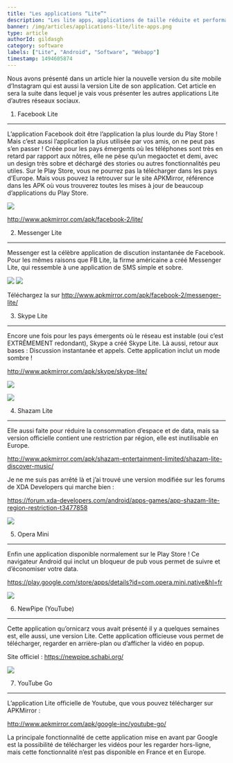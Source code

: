 ```yaml
---
title: "Les applications “Lite”"
description: "Les lite apps, applications de taille réduite et performances optimisées sont à la mode chez les grandes firmes qui ont des applications bien trop lourdes pour les téléphones et le réseau Indien. En voici une liste, et comment les télécharger !"
banner: /img/articles/applications-lite/lite-apps.png
type: article
authorId: gildasgh
category: software
labels: ["Lite", "Android", "Software", "Webapp"]
timestamp: 1494605874
---
```


Nous avons présenté dans un article hier la nouvelle version du site mobile d’Instagram qui est aussi la version Lite de son application. Cet article en sera la suite dans lequel je vais vous présenter les autres applications Lite d’autres réseaux sociaux.

 1) Facebook Lite
----------------

 L’application Facebook doit être l’application la plus lourde du Play Store ! Mais c’est aussi l’application la plus utilisée par vos amis, on ne peut pas s’en passer ! Créée pour les pays émergents où les téléphones sont très en retard par rapport aux nôtres, elle ne pèse qu’un megaoctet et demi, avec un design très sobre et déchargé des stories ou autres fonctionnalités peu utiles. Sur le Play Store, vous ne pourrez pas la télécharger dans les pays d’Europe. Mais vous pouvez la retrouver sur le site APKMirror, référence dans les APK où vous trouverez toutes les mises à jour de beaucoup d’applications du Play Store.

 [![](https://lh3.googleusercontent.com/lLixN9tlQ7YiIXg3nj5LQ1OcrEuxNsEnXwSSYyZxLGiP6lDb24KrOvG3pWhGb7zj7Jc=h900)](https://lh3.googleusercontent.com/lLixN9tlQ7YiIXg3nj5LQ1OcrEuxNsEnXwSSYyZxLGiP6lDb24KrOvG3pWhGb7zj7Jc=h900)

 <http://www.apkmirror.com/apk/facebook-2/lite/>

 2) Messenger Lite
-----------------

 Messenger est la célèbre application de discution instantanée de Facebook. Pour les mêmes raisons que FB Lite, la firme américaine a créé Messenger Lite, qui ressemble à une application de SMS simple et sobre.

 [![](https://lh3.googleusercontent.com/7uYIuN7ILdyQnrCx84gkJQQtYoBZb_8RoyQ-G9nanle1OMuZWYQzp2lvO2_Mz0A4CsU=h310)](https://lh3.googleusercontent.com/7uYIuN7ILdyQnrCx84gkJQQtYoBZb_8RoyQ-G9nanle1OMuZWYQzp2lvO2_Mz0A4CsU=h310) ![](https://lh3.googleusercontent.com/4YMLAbIJJfsUayWj9YTzPPYUooD_xs1R8lrT0R_lgj3pcN9Y2TYIxCs_rn4jEEB6grDf=h310)

 Téléchargez la sur <http://www.apkmirror.com/apk/facebook-2/messenger-lite/>

 3) Skype Lite
-------------

 Encore une fois pour les pays émergents où le réseau est instable (oui c’est EXTRÊMEMENT redondant), Skype a créé Skype Lite. Là aussi, retour aux bases : Discussion instantanée et appels. Cette application inclut un mode sombre !

 <http://www.apkmirror.com/apk/skype/skype-lite/>

 ![](https://lh3.googleusercontent.com/7e3a9L8aVyLgW30WsfuZZWH_4GBDm4KiZ7cqd97RUhoAEnEoU9DZQ-_95OC79v1ZU3c=h900)

 ![](https://lh3.googleusercontent.com/3Kb7b5Wa0olFOXQQ3UfQ7huRU5Eh_bblaQ5jYugjuGwqRMbc5UiCtyg43ysNpJ1BTWaT=h900)

 4) Shazam Lite
--------------

 Elle aussi faite pour réduire la consommation d’espace et de data, mais sa version officielle contient une restriction par région, elle est inutilisable en Europe.

 <http://www.apkmirror.com/apk/shazam-entertainment-limited/shazam-lite-discover-music/>

 Je ne me suis pas arrêté là et j’ai trouvé une version modifiée sur les forums de XDA Developers qui marche bien :

 <https://forum.xda-developers.com/android/apps-games/app-shazam-lite-region-restriction-t3477858>

 ![](https://lh3.googleusercontent.com/fYdmND9i0_5db-3Ll1SIiSXf6LOKHdZ4fW8zd5npd7qcziISwY_D-CdcQHFKB-PiBw=h900)

 5) Opera Mini
-------------

 Enfin une application disponible normalement sur le Play Store ! Ce navigateur Android qui inclut un bloqueur de pub vous permet de suivre et d’économiser votre data.

 <https://play.google.com/store/apps/details?id=com.opera.mini.native&hl=fr>

 ![](https://lh3.googleusercontent.com/i_8o6pI7d8BYp_jGFLjyEAlY2AoeQCGdwZCOUgVq-Nr43QjaWdOvJE3ZsC08rj-eMg=h900)

 6) NewPipe (YouTube)
--------------------

 Cette application qu’ornicarz vous avait présenté il y a quelques semaines est, elle aussi, une version Lite. Cette application officieuse vous permet de télécharger, regarder en arrière-plan ou d’afficher la vidéo en popup.

 Site officiel : <https://newpipe.schabi.org/>

 ![](/img/articles/applications-lite/2.png)

 7) YouTube Go
-------------

 L’application Lite officielle de Youtube, que vous pouvez télécharger sur APKMirror :

 <http://www.apkmirror.com/apk/google-inc/youtube-go/>

 La principale fonctionnalité de cette application mise en avant par Google est la possibilité de télécharger les vidéos pour les regarder hors-ligne, mais cette fonctionnalité n’est pas disponible en France et en Europe.
